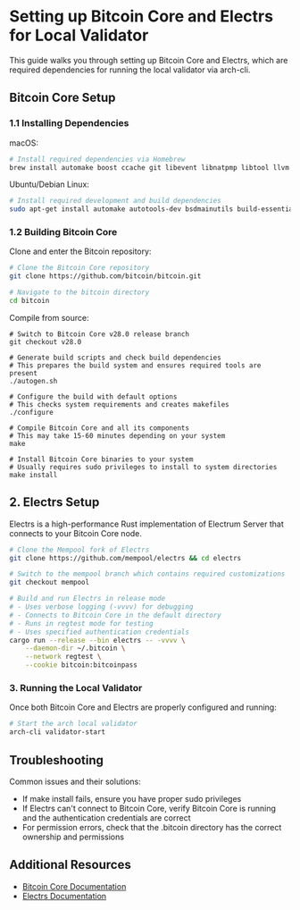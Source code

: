# Setting up Bitcoin Core and Electrs for Local Validator

This guide walks you through setting up Bitcoin Core and Electrs, which are required dependencies for running the local validator via arch-cli.

## Bitcoin Core Setup

### 1.1 Installing Dependencies

macOS: 
```bash
# Install required dependencies via Homebrew
brew install automake boost ccache git libevent libnatpmp libtool llvm miniupnpc pkg-config python qrencode qt@5 sqlite zeromq
```

Ubuntu/Debian Linux:
```bash
# Install required development and build dependencies
sudo apt-get install automake autotools-dev bsdmainutils build-essential ccache clang gcc git libboost-dev libboost-filesystem-dev libboost-system-dev libboost-test-dev libevent-dev libminiupnpc-dev libnatpmp-dev libsqlite3-dev libtool libzmq3-dev pkg-config python3 qtbase5-dev qttools5-dev qttools5-dev-tools qtwayland5 systemtap-sdt-dev
```

### 1.2 Building Bitcoin Core
Clone and enter the Bitcoin repository:

```bash
# Clone the Bitcoin Core repository
git clone https://github.com/bitcoin/bitcoin.git
```

```bash
# Navigate to the bitcoin directory
cd bitcoin
```

Compile from source:

```
# Switch to Bitcoin Core v28.0 release branch
git checkout v28.0

# Generate build scripts and check build dependencies
# This prepares the build system and ensures required tools are present
./autogen.sh

# Configure the build with default options
# This checks system requirements and creates makefiles
./configure 

# Compile Bitcoin Core and all its components
# This may take 15-60 minutes depending on your system
make 

# Install Bitcoin Core binaries to your system
# Usually requires sudo privileges to install to system directories
make install
```

## 2. Electrs Setup
Electrs is a high-performance Rust implementation of Electrum Server that connects to your Bitcoin Core node.

```bash
# Clone the Mempool fork of Electrs
git clone https://github.com/mempool/electrs && cd electrs

# Switch to the mempool branch which contains required customizations
git checkout mempool

# Build and run Electrs in release mode
# - Uses verbose logging (-vvvv) for debugging
# - Connects to Bitcoin Core in the default directory
# - Runs in regtest mode for testing
# - Uses specified authentication credentials
cargo run --release --bin electrs -- -vvvv \
    --daemon-dir ~/.bitcoin \
    --network regtest \
    --cookie bitcoin:bitcoinpass
```

### 3. Running the Local Validator

Once both Bitcoin Core and Electrs are properly configured and running:

```bash
# Start the arch local validator
arch-cli validator-start
```

## Troubleshooting
Common issues and their solutions:

- If make install fails, ensure you have proper sudo privileges
- If Electrs can't connect to Bitcoin Core, verify Bitcoin Core is running and the authentication credentials are correct
- For permission errors, check that the .bitcoin directory has the correct ownership and permissions

## Additional Resources

- [Bitcoin Core Documentation](https://github.com/bitcoin/bitcoin)
- [Electrs Documentation](https://github.com/mempool/electrs)